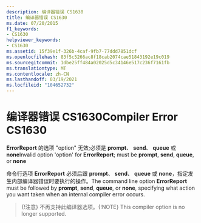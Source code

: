 ```yaml
---
description: 编译器错误 CS1630
title: 编译器错误 CS1630
ms.date: 07/20/2015
f1_keywords:
- CS1630
helpviewer_keywords:
- CS1630
ms.assetid: 15f39e1f-326b-4caf-9fb7-77ddd7851dcf
ms.openlocfilehash: 83f5c5266ac8f18cab2074cae51843192e19c019
ms.sourcegitcommit: 1dbe25ff484a02025d5c34146e517c236f7161fb
ms.translationtype: MT
ms.contentlocale: zh-CN
ms.lasthandoff: 03/19/2021
ms.locfileid: "104652732"
---
```

# <a name="compiler-error-cs1630"></a><span data-ttu-id="f6ea9-103">编译器错误 CS1630</span><span class="sxs-lookup"><span data-stu-id="f6ea9-103">Compiler Error CS1630</span></span>

<span data-ttu-id="f6ea9-104">**ErrorReport** 的选项 "option" 无效;必须是 **prompt**、 **send**、 **queue** 或 **none**</span><span class="sxs-lookup"><span data-stu-id="f6ea9-104">Invalid option 'option' for **ErrorReport**; must be **prompt**, **send**, **queue**, or **none**</span></span>  
  
 <span data-ttu-id="f6ea9-105">命令行选项 **ErrorReport** 必须后跟 **prompt**、 **send**、 **queue** 或 **none**，指定发生内部编译器错误时要执行的操作。</span><span class="sxs-lookup"><span data-stu-id="f6ea9-105">The command line option **ErrorReport** must be followed by **prompt**, **send**, **queue**, or **none**, specifying what action you want taken when an internal compiler error occurs.</span></span>

> <span data-ttu-id="f6ea9-106">{!注意} 不再支持此编译器选项。</span><span class="sxs-lookup"><span data-stu-id="f6ea9-106">{!NOTE} This compiler option is no longer supported.</span></span>
